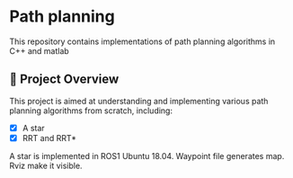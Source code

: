 # Path planning

This repository contains implementations of path planning algorithms in C++ and matlab 

## 📌 Project Overview

This project is aimed at understanding and implementing various path planning algorithms from scratch, including:

- [x] A star
- [x] RRT and RRT*

A star is implemented in ROS1 Ubuntu 18.04. Waypoint file generates map. Rviz make it visible.

